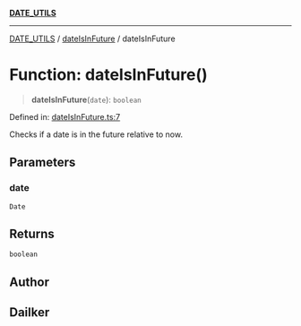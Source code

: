 [**DATE_UTILS**](../../README.md)

***

[DATE_UTILS](../../README.md) / [dateIsInFuture](../README.md) / dateIsInFuture

# Function: dateIsInFuture()

> **dateIsInFuture**(`date`): `boolean`

Defined in: [dateIsInFuture.ts:7](https://github.com/dailker/everyutil/blob/d12555c550c1d59295f536d15822ff0e97aceecb/src/date/dateIsInFuture.ts#L7)

Checks if a date is in the future relative to now.

## Parameters

### date

`Date`

## Returns

`boolean`

## Author

## Dailker
